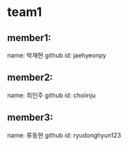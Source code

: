 # team1
## member1:
name: 박재현
github id: jaehyeonpy

## member2:
name: 최인주
github id: choiinju

## member3:
name: 류동현
github id: ryudonghyun123
